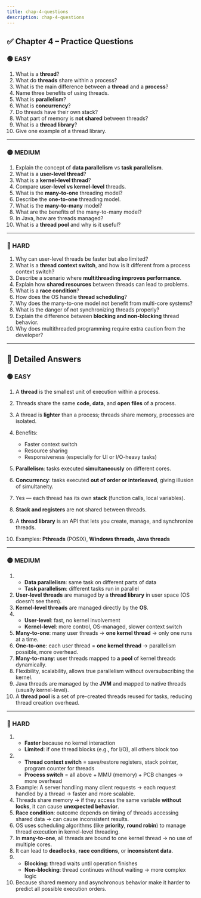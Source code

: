 ```yaml
---
title: chap-4-questions
description: chap-4-questions
---
```


## ✅ Chapter 4 – Practice Questions

### 🟢 EASY

1. What is a **thread**?
2. What do **threads** share within a process?
3. What is the main difference between a **thread** and a **process**?
4. Name three benefits of using threads.
5. What is **parallelism**?
6. What is **concurrency**?
7. Do threads have their own stack?
8. What part of memory is **not shared** between threads?
9. What is a **thread library**?
10. Give one example of a thread library.

---

### 🟡 MEDIUM

1. Explain the concept of **data parallelism** vs **task parallelism**.
2. What is a **user-level thread**?
3. What is a **kernel-level thread**?
4. Compare **user-level vs kernel-level** threads.
5. What is the **many-to-one** threading model?
6. Describe the **one-to-one** threading model.
7. What is the **many-to-many** model?
8. What are the benefits of the many-to-many model?
9. In Java, how are threads managed?
10. What is a **thread pool** and why is it useful?

---

### 🔴 HARD

1. Why can user-level threads be faster but also limited?
2. What is a **thread context switch**, and how is it different from a process context switch?
3. Describe a scenario where **multithreading improves performance**.
4. Explain how **shared resources** between threads can lead to problems.
5. What is a **race condition**?
6. How does the OS handle **thread scheduling**?
7. Why does the many-to-one model not benefit from multi-core systems?
8. What is the danger of not synchronizing threads properly?
9. Explain the difference between **blocking and non-blocking** thread behavior.
10. Why does multithreaded programming require extra caution from the developer?

---

## 📘 Detailed Answers

### 🟢 EASY

1. A **thread** is the smallest unit of execution within a process.
2. Threads share the same **code**, **data**, and **open files** of a process.
3. A thread is **lighter** than a process; threads share memory, processes are isolated.
4. Benefits:

   * Faster context switch
   * Resource sharing
   * Responsiveness (especially for UI or I/O-heavy tasks)
5. **Parallelism**: tasks executed **simultaneously** on different cores.
6. **Concurrency**: tasks executed **out of order or interleaved**, giving illusion of simultaneity.
7. Yes — each thread has its own **stack** (function calls, local variables).
8. **Stack and registers** are not shared between threads.
9. A **thread library** is an API that lets you create, manage, and synchronize threads.
10. Examples: **Pthreads** (POSIX), **Windows threads**, **Java threads**

---

### 🟡 MEDIUM

1. * **Data parallelism**: same task on different parts of data
   * **Task parallelism**: different tasks run in parallel
2. **User-level threads** are managed by a **thread library** in user space (OS doesn’t see them).
3. **Kernel-level threads** are managed directly by the **OS**.
4. * **User-level**: fast, no kernel involvement
   * **Kernel-level**: more control, OS-managed, slower context switch
5. **Many-to-one**: many user threads → **one kernel thread** → only one runs at a time.
6. **One-to-one**: each user thread = **one kernel thread** → parallelism possible, more overhead.
7. **Many-to-many**: user threads mapped to **a pool** of kernel threads dynamically.
8. Flexibility, scalability, allows true parallelism without oversubscribing the kernel.
9. Java threads are managed by the **JVM** and mapped to native threads (usually kernel-level).
10. A **thread pool** is a set of pre-created threads reused for tasks, reducing thread creation overhead.

---

### 🔴 HARD

1. * **Faster** because no kernel interaction
   * **Limited**: if one thread blocks (e.g., for I/O), all others block too
2. * **Thread context switch** = save/restore registers, stack pointer, program counter for threads
   * **Process switch** = all above + MMU (memory) + PCB changes → more overhead
3. Example: A server handling many client requests → each request handled by a thread → faster and more scalable.
4. Threads share memory → if they access the same variable **without locks**, it can cause **unexpected behavior**.
5. **Race condition**: outcome depends on timing of threads accessing shared data → can cause inconsistent results.
6. OS uses scheduling algorithms (like **priority**, **round robin**) to manage thread execution in kernel-level threading.
7. In **many-to-one**, all threads are bound to one kernel thread → no use of multiple cores.
8. It can lead to **deadlocks**, **race conditions**, or **inconsistent data**.
9. * **Blocking**: thread waits until operation finishes
   * **Non-blocking**: thread continues without waiting → more complex logic
10. Because shared memory and asynchronous behavior make it harder to predict all possible execution orders.
